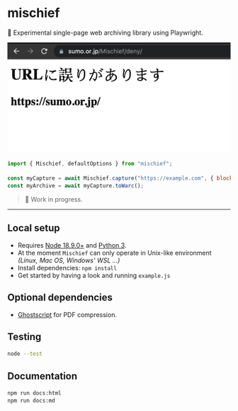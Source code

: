 # mischief
🥸 Experimental single-page web archiving library using Playwright. 

![](mischief.png)

```javascript
import { Mischief, defaultOptions } from "mischief";

const myCapture = await Mischief.capture("https://example.com", { blocklist: [/unsafedomain.com/, ...defaultOptions.blocklist] });
const myArchive = await myCapture.toWarc();
```

> 🚧 Work in progress.

---

## Local setup
- Requires [Node 18.9.0+](https://nodejs.org/en/) and [Python 3](https://www.python.org/). 
- At the moment `Mischief` can only operate in Unix-like environment _(Linux, Mac OS, Windows' WSL ...)_
- Install dependencies: `npm install`
- Get started by having a look and running `example.js`

## Optional dependencies
- [Ghostscript](https://www.ghostscript.com/) for PDF compression.

## Testing
``` sh
node --test
```

## Documentation

``` sh
npm run docs:html
npm run docs:md
```
